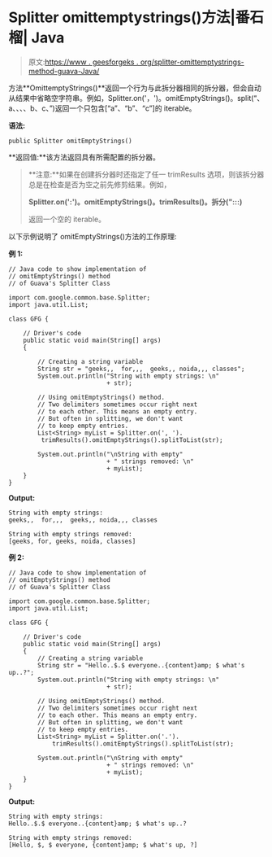 # Splitter omittemptystrings()方法|番石榴| Java

> 原文:[https://www . geesforgeks . org/splitter-omittemptystrings-method-guava-Java/](https://www.geeksforgeeks.org/splitter-omitemptystrings-method-guava-java/)

方法**OmittemptyStrings()**返回一个行为与此拆分器相同的拆分器，但会自动从结果中省略空字符串。例如，Splitter.on('，')。omitEmptyStrings()。split(“、a、、、、b、c、”)返回一个只包含[“a”、“b”、“c”]的 iterable。

**语法:**

```
public Splitter omitEmptyStrings()

```

**返回值:**该方法返回具有所需配置的拆分器。

> **注意:**如果在创建拆分器时还指定了任一 trimResults 选项，则该拆分器总是在检查是否为空之前先修剪结果。例如，
> 
> **Splitter.on(':')。omitEmptyStrings()。trimResults()。拆分(":::)**
> 
> 返回一个空的 iterable。

以下示例说明了 omitEmptyStrings()方法的工作原理:

**例 1:**

```
// Java code to show implementation of
// omitEmptyStrings() method
// of Guava's Splitter Class

import com.google.common.base.Splitter;
import java.util.List;

class GFG {

    // Driver's code
    public static void main(String[] args)
    {

        // Creating a string variable
        String str = "geeks,,  for,,,  geeks,, noida,,, classes";
        System.out.println("String with empty strings: \n"
                           + str);

        // Using omitEmptyStrings() method.
        // Two delimiters sometimes occur right next
        // to each other. This means an empty entry.
        // But often in splitting, we don't want
        // to keep empty entries.
        List<String> myList = Splitter.on(', ').
         trimResults().omitEmptyStrings().splitToList(str);

        System.out.println("\nString with empty"
                           + " strings removed: \n"
                           + myList);
    }
}
```

**Output:**

```
String with empty strings: 
geeks,,  for,,,  geeks,, noida,,, classes

String with empty strings removed: 
[geeks, for, geeks, noida, classes]

```

**例 2:**

```
// Java code to show implementation of
// omitEmptyStrings() method
// of Guava's Splitter Class

import com.google.common.base.Splitter;
import java.util.List;

class GFG {

    // Driver's code
    public static void main(String[] args)
    {
        // Creating a string variable
        String str = "Hello..$.$ everyone..{content}amp; $ what's up..?";
        System.out.println("String with empty strings: \n"
                           + str);

        // Using omitEmptyStrings() method.
        // Two delimiters sometimes occur right next
        // to each other. This means an empty entry.
        // But often in splitting, we don't want
        // to keep empty entries.
        List<String> myList = Splitter.on('.').
            trimResults().omitEmptyStrings().splitToList(str);

        System.out.println("\nString with empty"
                           + " strings removed: \n"
                           + myList);
    }
}
```

**Output:**

```
String with empty strings: 
Hello..$.$ everyone..{content}amp; $ what's up..?

String with empty strings removed: 
[Hello, $, $ everyone, {content}amp; $ what's up, ?]

```